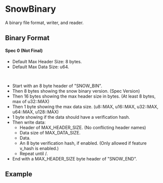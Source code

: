 # SnowBinary

A binary file format, writer, and reader.

## Binary Format

#### Spec 0 (Not Final)

- Default Max Header Size: 8 bytes.
- Default Max Data Size: u64.

<br>

- Start with an 8 byte header of "SNOW_BIN".
- Then 8 bytes showing the snow binary version. (Spec Version)
- Then 16 bytes showing the max header size in bytes. (At least 8 bytes, max of u32::MAX)
- Then 1 byte showing the max data size.  (u8::MAX, u16::MAX, u32::MAX, u64::MAX, u128::MAX)
- 1 byte showing if the data should have a verification hash.
- Then write data:
  - Header of MAX_HEADER_SIZE. (No conflicting header names)
  - Data size of MAX_DATA_SIZE.
  - Data.
  - An 8 byte verification hash, if enabled. (Only allowed if feature v_hash is enabled.)
  - Repeat until \/.
- End with a MAX_HEADER_SIZE byte header of "SNOW_END".

## Example

```rust

```
